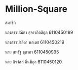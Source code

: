 # Million-Square

สมาชิก 

นางสาวปณิตา สุจารกิตติกุล                     6110450189

นางสาวปาลิดา พลเดช                         6110450219

นาย สหรัฐ ชุตาภา                            6110450995

นาย ถิรวัสส์ อิ่นมีกุล                           6110450120

